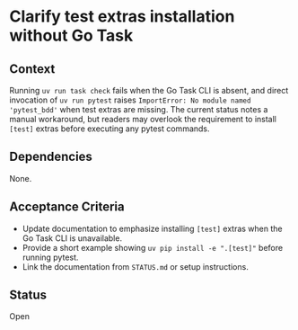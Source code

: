 # Clarify test extras installation without Go Task

## Context
Running `uv run task check` fails when the Go Task CLI is absent, and direct
invocation of `uv run pytest` raises `ImportError: No module named 'pytest_bdd'`
when test extras are missing. The current status notes a manual workaround, but
readers may overlook the requirement to install `[test]` extras before executing
any pytest commands.

## Dependencies
None.

## Acceptance Criteria
- Update documentation to emphasize installing `[test]` extras when the Go Task
  CLI is unavailable.
- Provide a short example showing `uv pip install -e ".[test]"` before running
  pytest.
- Link the documentation from `STATUS.md` or setup instructions.

## Status
Open
